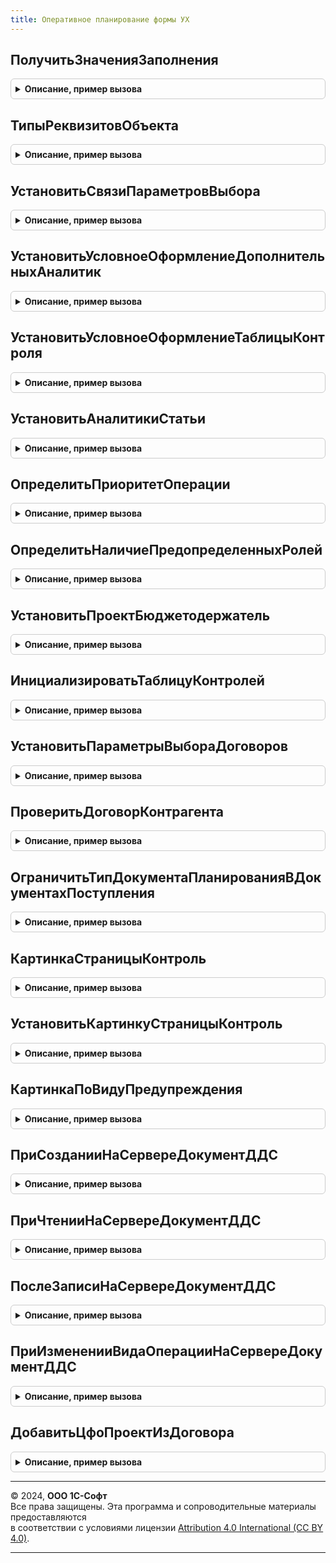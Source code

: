 ```yaml
---
title: Оперативное планирование формы УХ
---
```



## ПолучитьЗначенияЗаполнения
<details style="margin: 1em 0; padding: 0.5em; border: 1px solid #ccc; border-radius: 6px;">

<summary style="font-weight: bold; cursor: pointer;">Описание, пример вызова</summary>

```bsl

Функция ПолучитьЗначенияЗаполнения(Форма, ИмяВидаОперации) Экспорт
```

Пример вызова
```bsl
Результат = ОперативноеПланированиеФормыУХ.ПолучитьЗначенияЗаполнения(Форма, ИмяВидаОперации) 
```
</details>

## ТипыРеквизитовОбъекта
<details style="margin: 1em 0; padding: 0.5em; border: 1px solid #ccc; border-radius: 6px;">

<summary style="font-weight: bold; cursor: pointer;">Описание, пример вызова</summary>

```bsl

// Функция формирует кэш, содержащий типы реквизитов переданного объекта метаданных
//
// Параметры:
//  ОбъектМетаданных - 	ОбъектМетаданных - объект метаданных, реквизиты которого необходимо поместить в кэш
//
// Возвращаемое значение:
//  ФиксированнаяСтруктура
//
Функция ТипыРеквизитовОбъекта(ОбъектМетаданных) Экспорт
```

Пример вызова
```bsl
Результат = ОперативноеПланированиеФормыУХ.ТипыРеквизитовОбъекта(ОбъектМетаданных) 
```
</details>

## УстановитьСвязиПараметровВыбора
<details style="margin: 1em 0; padding: 0.5em; border: 1px solid #ccc; border-radius: 6px;">

<summary style="font-weight: bold; cursor: pointer;">Описание, пример вызова</summary>

```bsl

// Процедура устанавливает связи параметров выбора аналитик статьи бюджета с их владельцами.
Процедура УстановитьСвязиПараметровВыбора(Форма, ИдентификаторСтроки, ВидБюджета, Знач ШаблонИмениРеквизита = Неопределено, Знач ШаблонИмениЭлемента = Неопределено, Знач КолонкаСтатья = Неопределено) Экспорт
```

Пример вызова
```bsl
ОперативноеПланированиеФормыУХ.УстановитьСвязиПараметровВыбора(Форма, ИдентификаторСтроки, ВидБюджета, ШаблонИмениРеквизита, ШаблонИмениЭлемента, КолонкаСтатья);
```
</details>

## УстановитьУсловноеОформлениеДополнительныхАналитик
<details style="margin: 1em 0; padding: 0.5em; border: 1px solid #ccc; border-radius: 6px;">

<summary style="font-weight: bold; cursor: pointer;">Описание, пример вызова</summary>

```bsl

Процедура УстановитьУсловноеОформлениеДополнительныхАналитик(Форма, ТаблицаФормы, ВидБюджета, КодБюджетаВИменахЭлементов = Истина, Знач ОснованиеИмениЭлемента = Неопределено) Экспорт
```

Пример вызова
```bsl
ОперативноеПланированиеФормыУХ.УстановитьУсловноеОформлениеДополнительныхАналитик(Форма, ТаблицаФормы, ВидБюджета, КодБюджетаВИменахЭлементов, ОснованиеИмениЭлемента);
```
</details>

## УстановитьУсловноеОформлениеТаблицыКонтроля
<details style="margin: 1em 0; padding: 0.5em; border: 1px solid #ccc; border-radius: 6px;">

<summary style="font-weight: bold; cursor: pointer;">Описание, пример вызова</summary>

```bsl

Процедура УстановитьУсловноеОформлениеТаблицыКонтроля(Форма, ТаблицаФормы) Экспорт
```

Пример вызова
```bsl
ОперативноеПланированиеФормыУХ.УстановитьУсловноеОформлениеТаблицыКонтроля(Форма, ТаблицаФормы) 
```
</details>

## УстановитьАналитикиСтатьи
<details style="margin: 1em 0; padding: 0.5em; border: 1px solid #ccc; border-radius: 6px;">

<summary style="font-weight: bold; cursor: pointer;">Описание, пример вызова</summary>

```bsl

// Процедура заполянет реквизиты строки ДанныеСтроки из сведениях об аналитиках статьи бюджета и приводит значения аналитик1..3 к новым типам
Процедура УстановитьАналитикиСтатьи(ДанныеСтроки, ВидБюджета, ШаблонИмениРеквизита, Знач КолонкаСтатья = Неопределено, ТолькоЛимитируемыеАналитики = Ложь, ПараметрыЛимитирования = неопределено) Экспорт
```

Пример вызова
```bsl
ОперативноеПланированиеФормыУХ.УстановитьАналитикиСтатьи(ДанныеСтроки, ВидБюджета, ШаблонИмениРеквизита, КолонкаСтатья, ТолькоЛимитируемыеАналитики, ПараметрыЛимитирования);
```
</details>

## ОпределитьПриоритетОперации
<details style="margin: 1em 0; padding: 0.5em; border: 1px solid #ccc; border-radius: 6px;">

<summary style="font-weight: bold; cursor: pointer;">Описание, пример вызова</summary>

```bsl

// Процедура определяет минимально требуемый приоритет заявки исходя из ее реквизитов (Организация, ЦФО, Договор и статьей бюджета) и заполняет список возможных значений приоритета
//
// Параметры:
//  Форма				- УправляемаяФорма - Форма документа заявки
//  ИмяЭлементПриоритет - Строка - Имя элемента Приоритет (необязательный)
//  РеквизитыДокумента  - неопределено - коллекция реквизитов документа
//
Процедура ОпределитьПриоритетОперации(Форма, ИмяЭлементПриоритет = неопределено, РеквизитыДокумента = неопределено) Экспорт
```

Пример вызова
```bsl
ОперативноеПланированиеФормыУХ.ОпределитьПриоритетОперации(Форма, ИмяЭлементПриоритет, РеквизитыДокумента);
```
</details>

## ОпределитьНаличиеПредопределенныхРолей
<details style="margin: 1em 0; padding: 0.5em; border: 1px solid #ccc; border-radius: 6px;">

<summary style="font-weight: bold; cursor: pointer;">Описание, пример вызова</summary>

```bsl

Процедура ОпределитьНаличиеПредопределенныхРолей(Форма) Экспорт
```

Пример вызова
```bsl
ОперативноеПланированиеФормыУХ.ОпределитьНаличиеПредопределенныхРолей(Форма) 
```
</details>

## УстановитьПроектБюджетодержатель
<details style="margin: 1em 0; padding: 0.5em; border: 1px solid #ccc; border-radius: 6px;">

<summary style="font-weight: bold; cursor: pointer;">Описание, пример вызова</summary>

```bsl

Процедура УстановитьПроектБюджетодержатель(Форма) Экспорт
```

Пример вызова
```bsl
ОперативноеПланированиеФормыУХ.УстановитьПроектБюджетодержатель(Форма) 
```
</details>

## ИнициализироватьТаблицуКонтролей
<details style="margin: 1em 0; padding: 0.5em; border: 1px solid #ccc; border-radius: 6px;">

<summary style="font-weight: bold; cursor: pointer;">Описание, пример вызова</summary>

```bsl

Процедура ИнициализироватьТаблицуКонтролей(Форма) Экспорт
```

Пример вызова
```bsl
ОперативноеПланированиеФормыУХ.ИнициализироватьТаблицуКонтролей(Форма) 
```
</details>

## УстановитьПараметрыВыбораДоговоров
<details style="margin: 1em 0; padding: 0.5em; border: 1px solid #ccc; border-radius: 6px;">

<summary style="font-weight: bold; cursor: pointer;">Описание, пример вызова</summary>

```bsl

Процедура УстановитьПараметрыВыбораДоговоров(Форма) Экспорт
```

Пример вызова
```bsl
ОперативноеПланированиеФормыУХ.УстановитьПараметрыВыбораДоговоров(Форма) 
```
</details>

## ПроверитьДоговорКонтрагента
<details style="margin: 1em 0; padding: 0.5em; border: 1px solid #ccc; border-radius: 6px;">

<summary style="font-weight: bold; cursor: pointer;">Описание, пример вызова</summary>

```bsl

Процедура ПроверитьДоговорКонтрагента(Форма) Экспорт
```

Пример вызова
```bsl
ОперативноеПланированиеФормыУХ.ПроверитьДоговорКонтрагента(Форма) 
```
</details>

## ОграничитьТипДокументаПланированияВДокументахПоступления
<details style="margin: 1em 0; padding: 0.5em; border: 1px solid #ccc; border-radius: 6px;">

<summary style="font-weight: bold; cursor: pointer;">Описание, пример вызова</summary>

```bsl

Процедура ОграничитьТипДокументаПланированияВДокументахПоступления(Форма, ЭлементыДокументПланирования) Экспорт
```

Пример вызова
```bsl
ОперативноеПланированиеФормыУХ.ОграничитьТипДокументаПланированияВДокументахПоступления(Форма, ЭлементыДокументПланирования) 
```
</details>

## КартинкаСтраницыКонтроль
<details style="margin: 1em 0; padding: 0.5em; border: 1px solid #ccc; border-radius: 6px;">

<summary style="font-weight: bold; cursor: pointer;">Описание, пример вызова</summary>

```bsl

Функция КартинкаСтраницыКонтроль(ЕстьПревышениеЛимитов, ЕстьПредупреждения = Ложь, ЕстьИнформация = Ложь) Экспорт
```

Пример вызова
```bsl
Результат = ОперативноеПланированиеФормыУХ.КартинкаСтраницыКонтроль(ЕстьПревышениеЛимитов, ЕстьПредупреждения, ЕстьИнформация);
```
</details>

## УстановитьКартинкуСтраницыКонтроль
<details style="margin: 1em 0; padding: 0.5em; border: 1px solid #ccc; border-radius: 6px;">

<summary style="font-weight: bold; cursor: pointer;">Описание, пример вызова</summary>

```bsl

Процедура УстановитьКартинкуСтраницыКонтроль(Форма) Экспорт
```

Пример вызова
```bsl
ОперативноеПланированиеФормыУХ.УстановитьКартинкуСтраницыКонтроль(Форма) 
```
</details>

## КартинкаПоВидуПредупреждения
<details style="margin: 1em 0; padding: 0.5em; border: 1px solid #ccc; border-radius: 6px;">

<summary style="font-weight: bold; cursor: pointer;">Описание, пример вызова</summary>

```bsl

Функция КартинкаПоВидуПредупреждения(ВидПредупреждения) Экспорт
```

Пример вызова
```bsl
Результат = ОперативноеПланированиеФормыУХ.КартинкаПоВидуПредупреждения(ВидПредупреждения) 
```
</details>

## ПриСозданииНаСервереДокументДДС
<details style="margin: 1em 0; padding: 0.5em; border: 1px solid #ccc; border-radius: 6px;">

<summary style="font-weight: bold; cursor: pointer;">Описание, пример вызова</summary>

```bsl

Процедура ПриСозданииНаСервереДокументДДС(Форма, Отказ, СтандартнаяОбработка) Экспорт
```

Пример вызова
```bsl
ОперативноеПланированиеФормыУХ.ПриСозданииНаСервереДокументДДС(Форма, Отказ, СтандартнаяОбработка) 
```
</details>

## ПриЧтенииНаСервереДокументДДС
<details style="margin: 1em 0; padding: 0.5em; border: 1px solid #ccc; border-radius: 6px;">

<summary style="font-weight: bold; cursor: pointer;">Описание, пример вызова</summary>

```bsl

Процедура ПриЧтенииНаСервереДокументДДС(Форма, ТекущийОбъект) Экспорт
```

Пример вызова
```bsl
ОперативноеПланированиеФормыУХ.ПриЧтенииНаСервереДокументДДС(Форма, ТекущийОбъект) 
```
</details>

## ПослеЗаписиНаСервереДокументДДС
<details style="margin: 1em 0; padding: 0.5em; border: 1px solid #ccc; border-radius: 6px;">

<summary style="font-weight: bold; cursor: pointer;">Описание, пример вызова</summary>

```bsl

Процедура ПослеЗаписиНаСервереДокументДДС(Форма, ТекущийОбъект, ПараметрыЗаписи) Экспорт
```

Пример вызова
```bsl
ОперативноеПланированиеФормыУХ.ПослеЗаписиНаСервереДокументДДС(Форма, ТекущийОбъект, ПараметрыЗаписи) 
```
</details>

## ПриИзмененииВидаОперацииНаСервереДокументДДС
<details style="margin: 1em 0; padding: 0.5em; border: 1px solid #ccc; border-radius: 6px;">

<summary style="font-weight: bold; cursor: pointer;">Описание, пример вызова</summary>

```bsl

Процедура ПриИзмененииВидаОперацииНаСервереДокументДДС(Форма) Экспорт
```

Пример вызова
```bsl
ОперативноеПланированиеФормыУХ.ПриИзмененииВидаОперацииНаСервереДокументДДС(Форма) 
```
</details>

## ДобавитьЦфоПроектИзДоговора
<details style="margin: 1em 0; padding: 0.5em; border: 1px solid #ccc; border-radius: 6px;">

<summary style="font-weight: bold; cursor: pointer;">Описание, пример вызова</summary>

```bsl

Процедура ДобавитьЦфоПроектИзДоговора(СтруктураЗаполнения, Договор) Экспорт
```

Пример вызова
```bsl
ОперативноеПланированиеФормыУХ.ДобавитьЦфоПроектИзДоговора(СтруктураЗаполнения, Договор) 
```
</details>

---

© 2024, **ООО 1С-Софт**  
Все права защищены. Эта программа и сопроводительные материалы предоставляются  
в соответствии с условиями лицензии [Attribution 4.0 International (CC BY 4.0)](https://creativecommons.org/licenses/by/4.0/legalcode).

---
